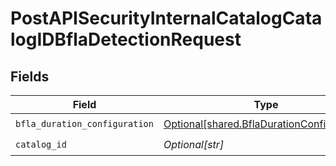 # PostAPISecurityInternalCatalogCatalogIDBflaDetectionRequest


## Fields

| Field                                                                                              | Type                                                                                               | Required                                                                                           | Description                                                                                        |
| -------------------------------------------------------------------------------------------------- | -------------------------------------------------------------------------------------------------- | -------------------------------------------------------------------------------------------------- | -------------------------------------------------------------------------------------------------- |
| `bfla_duration_configuration`                                                                      | [Optional[shared.BflaDurationConfiguration]](undefined/models/shared/bfladurationconfiguration.md) | :heavy_check_mark:                                                                                 | N/A                                                                                                |
| `catalog_id`                                                                                       | *Optional[str]*                                                                                    | :heavy_check_mark:                                                                                 | N/A                                                                                                |
